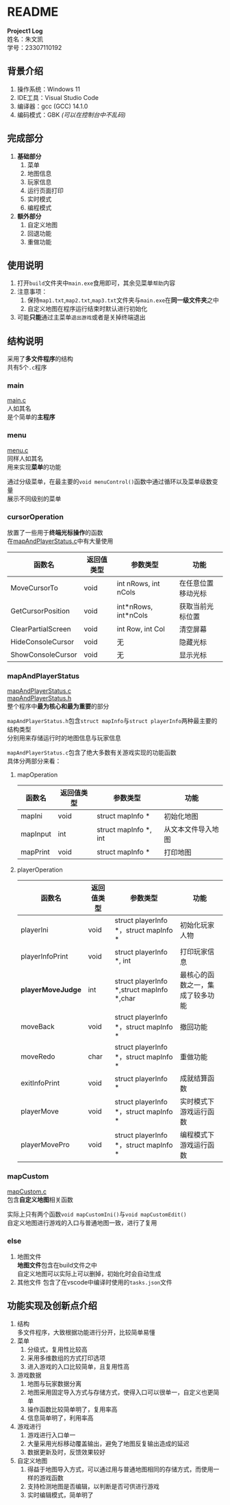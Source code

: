 # README

**Project1 Log**  
姓名：朱文凯  
学号：23307110192

## 背景介绍

1. 操作系统：Windows 11
2. IDE工具：Visual Studio Code
3. 编译器：gcc (GCC) 14.1.0
4. 编码模式：GBK *(可以在控制台中不乱码)*

## 完成部分

1. **基础部分**
   1. 菜单
   2. 地图信息
   3. 玩家信息
   4. 运行页面打印
   5. 实时模式
   6. 编程模式
2. **额外部分**
   1. 自定义地图
   2. 回退功能
   3. 重做功能

## 使用说明

1. 打开`build`文件夹中`main.exe`食用即可，其余见菜单`帮助`内容
2. 注意事项：
   1. 保持`map1.txt`,`map2.txt`,`map3.txt`文件夹与`main.exe`在**同一级文件夹**之中
   2. 自定义地图在程序运行结束时默认进行初始化
3. 可能**只能**通过主菜单`退出游戏`或者是关掉终端退出

## 结构说明

采用了**多文件程序**的结构  
共有5个`.c`程序  

### main

[main.c](../src/00_main.c)  
人如其名  
是个简单的**主程序**  

### menu

[menu.c](../src/01_menu.c)  
同样人如其名  
用来实现**菜单**的功能  

通过分级菜单，在最主要的`void menuControl()`函数中通过循环以及菜单级数变量  
展示不同级别的菜单  

### cursorOperation

放置了一些用于**终端光标操作**的函数  
在[mapAndPlayerStatus.c](../src/03_mapAndPlayerStatus.c)中有大量使用  

| 函数名             | 返回值类型 | 参数类型           | 功能               |
| ------------------ | ---------- | ------------------ | ------------------ |
| MoveCursorTo       | void       | int nRows, int nCols | 在任意位置移动光标 |
| GetCursorPosition  | void       | int\*nRows, int\*nCols | 获取当前光标位置   |
| ClearPartialScreen | void       | int Row, int Col   | 清空屏幕           |
| HideConsoleCursor  | void       | 无                 | 隐藏光标           |
| ShowConsoleCursor  | void       | 无                 | 显示光标           |

### mapAndPlayerStatus

[mapAndPlayerStatus.c](../src/03_mapAndPlayerStatus.c)  
[mapAndPlayerStatus.h](../src/03_mapAndPlayerStatus.h)  
整个程序中**最为核心和最为重要**的部分  

`mapAndPlayerStatus.h`包含`struct mapInfo`与`struct playerInfo`两种最主要的结构类型  
分别用来存储运行时的地图信息与玩家信息  

`mapAndPlayerStatus.c`包含了绝大多数有关游戏实现的功能函数  
具体分两部分来看：  

1. mapOperation

   | 函数名   | 返回值类型 | 参数类型              | 功能               |
   | -------- | ---------- | --------------------- | ------------------ |
   | mapIni   | void       | struct mapInfo \*      | 初始化地图         |
   | mapInput | int        | struct mapInfo \*, int | 从文本文件导入地图 |
   | mapPrint | void       | struct mapInfo \*      | 打印地图 |

2. playerOperation

   | 函数名              | 返回值类型 | 参数类型                                    | 功能                             |
   | ------------------- | ---------- | ------------------------------------------- | -------------------------------- |
   | playerIni           | void       | struct playerInfo \*，struct mapInfo \*     | 初始化玩家人物                   |
   | playerInfoPrint     | void       | struct playerInfo \*, int                   | 打印玩家信息                     |
   | **playerMoveJudge** | int        | struct playerInfo \*,struct mapInfo \*,char | 最核心的函数之一，集成了较多功能 |
   | moveBack            | void       | struct playerInfo \*，struct mapInfo \*     | 撤回功能                         |
   | moveRedo            | char       | struct playerInfo \*，struct mapInfo \*     | 重做功能                         |
   | exitInfoPrint       | void       | struct playerInfo \*                        | 成就结算函数                     |
   | playerMove          | void       | struct playerInfo \*，struct mapInfo \*     | 实时模式下游戏运行函数           |
   | playerMovePro       | void       | struct playerInfo \*，struct mapInfo \*     | 编程模式下游戏运行函数           |

### mapCustom

[mapCustom.c](../src/04_mapCustom.c)  
包含**自定义地图**相关函数  

实际上只有两个函数`void mapCustomIni()`与`void mapCustomEdit()`  
自定义地图进行游戏的入口与普通地图一致，进行了复用  

### else

1. 地图文件  
   **地图文件**包含在build文件之中  
   自定义地图可以实际上可以删掉，初始化时会自动生成  
2. 其他文件
   包含了在vscode中编译时使用的`tasks.json`文件  

## 功能实现及创新点介绍

1. 结构  
多文件程序，大致根据功能进行分开，比较简单易懂
2. 菜单  
   1. 分级式，复用性比较高  
   2. 采用多维数组的方式打印选项  
   3. 进入游戏的入口比较简单，且复用性高
3. 游戏数据
   1. 地图与玩家数据分离  
   2. 地图采用固定导入方式与存储方式，使得入口可以很单一，自定义也更简单
   3. 操作函数比较简单明了，复用率高
   4. 信息简单明了，利用率高
4. 游戏进行
   1. 游戏进行入口单一
   2. 大量采用光标移动覆盖输出，避免了地图反复输出造成的延迟  
   3. 数据更新及时，反馈效果较好
5. 自定义地图
   1. 得益于地图导入方式，可以通过用与普通地图相同的存储方式，而使用一样的游戏函数
   2. 支持检测地图是否编辑，以判断是否可供进行游戏
   3. 实时编辑模式，简单明了
